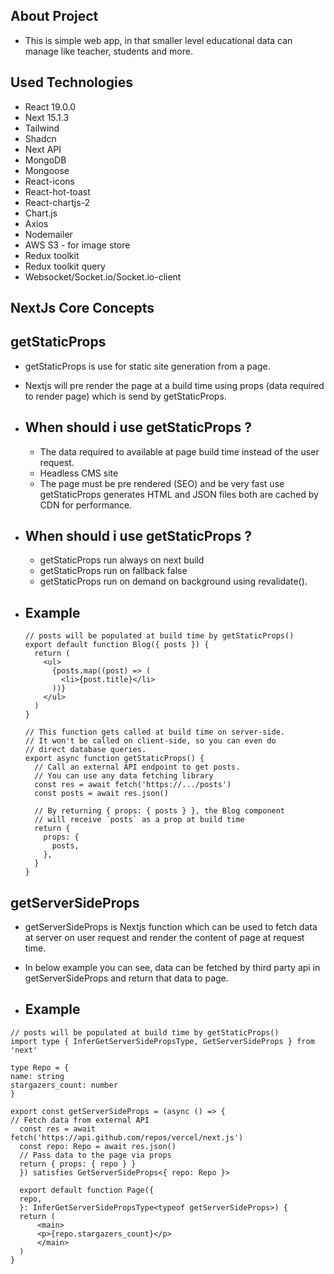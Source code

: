## About Project

- This is simple web app, in that smaller level educational data can manage like teacher, students and more.

## Used Technologies

- React 19.0.0
- Next 15.1.3
- Tailwind
- Shadcn
- Next API
- MongoDB
- Mongoose
- React-icons
- React-hot-toast
- React-chartjs-2
- Chart.js
- Axios
- Nodemailer
- AWS S3 - for image store
- Redux toolkit
- Redux toolkit query
- Websocket/Socket.io/Socket.io-client

## NextJs Core Concepts

## getStaticProps

- getStaticProps is use for static site generation from a page.
- Nextjs will pre render the page at a build time using props (data required to render page) which is send by getStaticProps.
- ## When should i use getStaticProps ?
  - The data required to available at page build time instead of the user request.
  - Headless CMS site
  - The page must be pre rendered (SEO) and be very fast use getStaticProps generates HTML and JSON files both are cached by CDN for performance.
- ## When should i use getStaticProps ?
  - getStaticProps run always on next build
  - getStaticProps run on fallback false
  - getStaticProps run on demand on background using revalidate().
- ## Example

  ```
  // posts will be populated at build time by getStaticProps()
  export default function Blog({ posts }) {
    return (
      <ul>
        {posts.map((post) => (
          <li>{post.title}</li>
        ))}
      </ul>
    )
  }

  // This function gets called at build time on server-side.
  // It won't be called on client-side, so you can even do
  // direct database queries.
  export async function getStaticProps() {
    // Call an external API endpoint to get posts.
    // You can use any data fetching library
    const res = await fetch('https://.../posts')
    const posts = await res.json()

    // By returning { props: { posts } }, the Blog component
    // will receive `posts` as a prop at build time
    return {
      props: {
        posts,
      },
    }
  }
  ```

## getServerSideProps

- getServerSideProps is Nextjs function which can be used to fetch data at server on user request and render the content of page at request time.

- In below example you can see, data can be fetched by third party api in getServerSideProps and return that data to page.

- ## Example

```
// posts will be populated at build time by getStaticProps()
import type { InferGetServerSidePropsType, GetServerSideProps } from 'next'

type Repo = {
name: string
stargazers_count: number
}

export const getServerSideProps = (async () => {
// Fetch data from external API
  const res = await fetch('https://api.github.com/repos/vercel/next.js')
  const repo: Repo = await res.json()
  // Pass data to the page via props
  return { props: { repo } }
  }) satisfies GetServerSideProps<{ repo: Repo }>

  export default function Page({
  repo,
  }: InferGetServerSidePropsType<typeof getServerSideProps>) {
  return (
      <main>
      <p>{repo.stargazers_count}</p>
      </main>
  )
}
```
